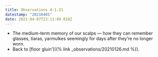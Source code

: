 ```yaml
---
title: Observations 4-1-21
datestamp: "20210401"
date: 2021-04-07T23:11:09.010Z
---
```

- The medium-term memory of our scalps — how they can remember glasses, tiaras, yarmulkes seemingly for days after they’re no longer worn.
- Back to [floor gluin’]({% link _observations/20210126.md %}).